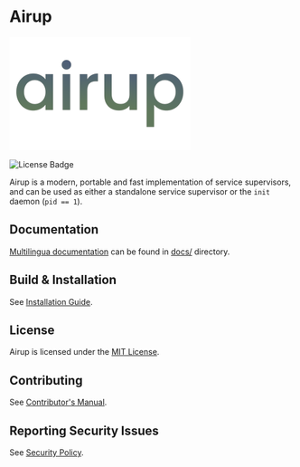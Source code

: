 # Airup
![Airup Logo](docs/artwork/airup_logo_320x200.png)

![License Badge](https://img.shields.io/badge/license-MIT-blue)

Airup is a modern, portable and fast implementation of service supervisors, and can be used as either a standalone service
supervisor or the `init` daemon (`pid == 1`).

## Documentation
[Multilingua documentation](docs/README.md) can be found in [docs/](docs/) directory.

## Build & Installation
See [Installation Guide](INSTALL.md).

## License
Airup is licensed under the [MIT License](LICENSE).

## Contributing
See [Contributor's Manual](CONTRIBUTING.md).

## Reporting Security Issues
See [Security Policy](SECURITY.md).
